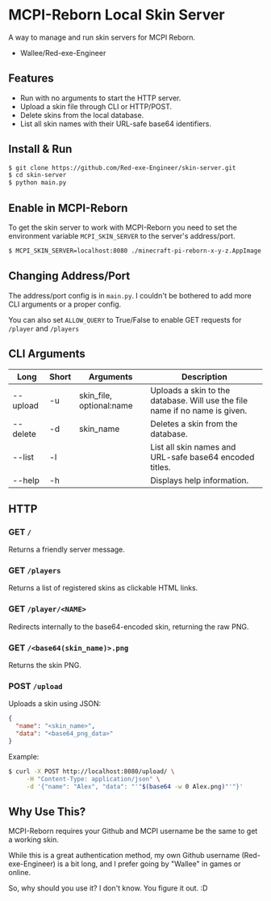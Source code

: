 # MCPI-Reborn Local Skin Server
A way to manage and run skin servers for MCPI Reborn.
 - Wallee/Red-exe-Engineer

## Features
 - Run with no arguments to start the HTTP server.
 - Upload a skin file through CLI or HTTP/POST.
 - Delete skins from the local database.
 - List all skin names with their URL-safe base64 identifiers.

## Install & Run
```sh
$ git clone https://github.com/Red-exe-Engineer/skin-server.git
$ cd skin-server
$ python main.py
```

## Enable in MCPI-Reborn
To get the skin server to work with MCPI-Reborn you need to set the environment variable `MCPI_SKIN_SERVER` to the server's address/port.
```sh
$ MCPI_SKIN_SERVER=localhost:8080 ./minecraft-pi-reborn-x-y-z.AppImage # Replace with path to your MCPI-Reborn executable.
```

## Changing Address/Port
The address/port config is in `main.py`. I couldn't be bothered to add more CLI arguments or a proper config.

You can also set `ALLOW_QUERY` to True/False to enable GET requests for `/player` and `/players`

## CLI Arguments

| Long     | Short | Arguments                | Description                                                                 |
|----------|-------|--------------------------|-----------------------------------------------------------------------------|
| --upload | -u    | skin_file, optional:name | Uploads a skin to the database. Will use the file name if no name is given. |
| --delete | -d    | skin_name                | Deletes a skin from the database.                                           |
| --list   | -l    |                          | List all skin names and URL-safe base64 encoded titles.                     |
| --help   | -h    |                          | Displays help information.                                                  |

## HTTP

### GET `/`
Returns a friendly server message.

### GET `/players`
Returns a list of registered skins as clickable HTML links.

### GET `/player/<NAME>`
Redirects internally to the base64-encoded skin, returning the raw PNG.

### GET `/<base64(skin_name)>.png`
Returns the skin PNG.

### POST `/upload`
Uploads a skin using JSON:
```json
{
  "name": "<skin_name>",
  "data": "<base64_png_data>"
}
```
Example:
```sh
$ curl -X POST http://localhost:8080/upload/ \
     -H "Content-Type: application/json" \
     -d '{"name": "Alex", "data": "'"$(base64 -w 0 Alex.png)"'"}'
```

## Why Use This?
MCPI-Reborn requires your Github and MCPI username be the same to get a working skin.

While this is a great authentication method, my own Github username (Red-exe-Engineer) is a bit long, and I prefer going by "Wallee" in games or online.

So, why should you use it? I don't know. You figure it out. :D
